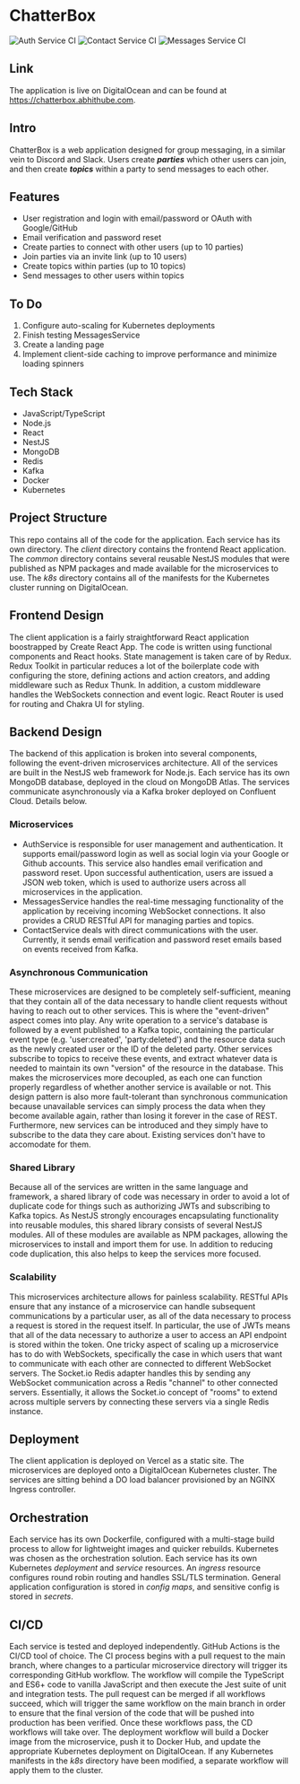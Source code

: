 # ChatterBox

![Auth Service CI](https://github.com/abhithube/chatterbox-microservices/actions/workflows/auth-test.yaml/badge.svg)
![Contact Service CI](https://github.com/abhithube/chatterbox-microservices/actions/workflows/contact-test.yaml/badge.svg)
![Messages Service CI](https://github.com/abhithube/chatterbox-microservices/actions/workflows/messages-test.yaml/badge.svg)

## Link

The application is live on DigitalOcean and can be found at https://chatterbox.abhithube.com.

## Intro

ChatterBox is a web application designed for group messaging, in a similar vein to Discord and Slack. Users create **_parties_** which other users can join, and then create **_topics_** within a party to send messages to each other.

## Features

- User registration and login with email/password or OAuth with Google/GitHub
- Email verification and password reset
- Create parties to connect with other users (up to 10 parties)
- Join parties via an invite link (up to 10 users)
- Create topics within parties (up to 10 topics)
- Send messages to other users within topics

## To Do

1. Configure auto-scaling for Kubernetes deployments
2. Finish testing MessagesService
3. Create a landing page
4. Implement client-side caching to improve performance and minimize loading spinners

## Tech Stack

- JavaScript/TypeScript
- Node.js
- React
- NestJS
- MongoDB
- Redis
- Kafka
- Docker
- Kubernetes

## Project Structure

This repo contains all of the code for the application. Each service has its own directory. The _client_ directory contains the frontend React application. The _common_ directory contains several reusable NestJS modules that were published as NPM packages and made available for the microservices to use. The _k8s_ directory contains all of the manifests for the Kubernetes cluster running on DigitalOcean.

## Frontend Design

The client application is a fairly straightforward React application boostrapped by Create React App. The code is written using functional components and React hooks. State management is taken care of by Redux. Redux Toolkit in particular reduces a lot of the boilerplate code with configuring the store, defining actions and action creators, and adding middleware such as Redux Thunk. In addition, a custom middleware handles the WebSockets connection and event logic. React Router is used for routing and Chakra UI for styling.

## Backend Design

The backend of this application is broken into several components, following the event-driven microservices architecture. All of the services are built in the NestJS web framework for Node.js. Each service has its own MongoDB database, deployed in the cloud on MongoDB Atlas. The services communicate asynchronously via a Kafka broker deployed on Confluent Cloud. Details below.

### Microservices

- AuthService is responsible for user management and authentication. It supports email/password login as well as social login via your Google or Github accounts. This service also handles email verification and password reset. Upon successful authentication, users are issued a JSON web token, which is used to authorize users across all microservices in the application.
- MessagesService handles the real-time messaging functionality of the application by receiving incoming WebSocket connections. It also provides a CRUD RESTful API for managing parties and topics.
- ContactService deals with direct communications with the user. Currently, it sends email verification and password reset emails based on events received from Kafka.

### Asynchronous Communication

These microservices are designed to be completely self-sufficient, meaning that they contain all of the data necessary to handle client requests without having to reach out to other services. This is where the "event-driven" aspect comes into play. Any write operation to a service's database is followed by a event published to a Kafka topic, containing the particular event type (e.g. 'user:created', 'party:deleted') and the resource data such as the newly created user or the ID of the deleted party. Other services subscribe to topics to receive these events, and extract whatever data is needed to maintain its own "version" of the resource in the database. This makes the microservices more decoupled, as each one can function properly regardless of whether another service is available or not. This design pattern is also more fault-tolerant than synchronous communication because unavailable services can simply process the data when they become available again, rather than losing it forever in the case of REST. Furthermore, new services can be introduced and they simply have to subscribe to the data they care about. Existing services don't have to accomodate for them.

### Shared Library

Because all of the services are written in the same language and framework, a shared library of code was necessary in order to avoid a lot of duplicate code for things such as authorizing JWTs and subscribing to Kafka topics. As NestJS strongly encourages encapsulating functionality into reusable modules, this shared library consists of several NestJS modules. All of these modules are available as NPM packages, allowing the microservices to install and import them for use. In addition to reducing code duplication, this also helps to keep the services more focused.

### Scalability

This microservices architecture allows for painless scalability. RESTful APIs ensure that any instance of a microservice can handle subsequent communications by a particular user, as all of the data necessary to process a request is stored in the request itself. In particular, the use of JWTs means that all of the data necessary to authorize a user to access an API endpoint is stored within the token. One tricky aspect of scaling up a microservice has to do with WebSockets, specifically the case in which users that want to communicate with each other are connected to different WebSocket servers. The Socket.io Redis adapter handles this by sending any WebSocket communication across a Redis "channel" to other connected servers. Essentially, it allows the Socket.io concept of "rooms" to extend across multiple servers by connecting these servers via a single Redis instance.

## Deployment

The client application is deployed on Vercel as a static site. The microservices are deployed onto a DigitalOcean Kubernetes cluster. The services are sitting behind a DO load balancer provisioned by an NGINX Ingress controller.

## Orchestration

Each service has its own Dockerfile, configured with a multi-stage build process to allow for lightweight images and quicker rebuilds. Kubernetes was chosen as the orchestration solution. Each service has its own Kubernetes _deployment_ and _service_ resources. An _ingress_ resource configures round robin routing and handles SSL/TLS termination. General application configuration is stored in _config maps_, and sensitive config is stored in _secrets_.

## CI/CD

Each service is tested and deployed independently. GitHub Actions is the CI/CD tool of choice. The CI process begins with a pull request to the main branch, where changes to a particular microservice directory will trigger its corresponding GitHub workflow. The workflow will compile the TypeScript and ES6+ code to vanilla JavaScript and then execute the Jest suite of unit and integration tests. The pull request can be merged if all workflows succeed, which will trigger the same workflow on the main branch in order to ensure that the final version of the code that will be pushed into production has been verified. Once these workflows pass, the CD workflows will take over. The deployment workflow will build a Docker image from the microservice, push it to Docker Hub, and update the appropriate Kubernetes deployment on DigitalOcean. If any Kubernetes manifests in the _k8s_ directory have been modified, a separate workflow will apply them to the cluster.
